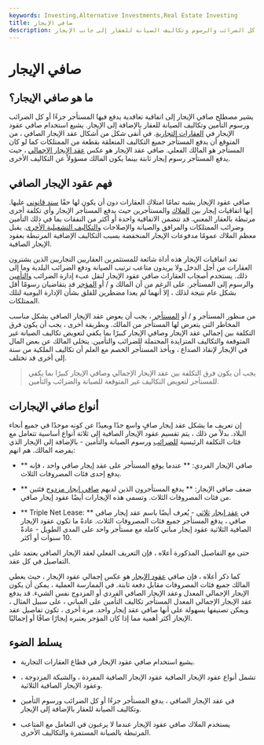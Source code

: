 ```yaml
---
keywords: Investing,Alternative Investments,Real Estate Investing
title: صافي الإيجار
description: يشير صافي الإيجار إلى بند يتطلب من المستأجر دفع بعض أو كل الضرائب والرسوم وتكاليف الصيانة للعقار إلى جانب الإيجار.
---
```


# صافي الإيجار
## ما هو صافي الإيجار؟

يشير مصطلح صافي الإيجار إلى اتفاقية تعاقدية يدفع فيها المستأجر جزءًا أو كل الضرائب ورسوم التأمين وتكاليف الصيانة للعقار بالإضافة إلى الإيجار. يشيع استخدام صافي عقود الإيجار في [العقارات التجارية](/commercialrealestate). في أنقى شكل من أشكال عقد الإيجار الصافي ، من المتوقع أن يدفع المستأجر جميع التكاليف المتعلقة بقطعة من الممتلكات كما لو كان المستأجر هو المالك الفعلي. صافي عقد الإيجار هو عكس [عقد الإيجار الإجمالي](/gross-lease) ، حيث يدفع المستأجر رسوم إيجار ثابتة بينما يكون المالك مسؤولاً عن التكاليف الأخرى.

## فهم عقود الإيجار الصافي

صافي عقود الإيجار يشبه تمامًا امتلاك العقارات دون أن يكون لها حقًا [سند قانوني](/title) عليها. إنها اتفاقيات إيجار بين [الملاك](/landlord) والمستأجرين حيث يدفع المستأجر الإيجار وأي تكلفة أخرى مرتبطة بالعقار المعني. قد تتضمن الاتفاقية واحدة أو أكثر من النفقات بما في ذلك التأمين وضرائب الممتلكات والمرافق والصيانة والإصلاحات [والتكاليف التشغيلية الأخرى](/operating-cost). يقبل معظم الملاك عمومًا مدفوعات الإيجار المنخفضة بسبب التكاليف الإضافية المرتبطة بعقود الإيجار الصافية.

تعد اتفاقيات الإيجار هذه أداة شائعة للمستثمرين العقاريين التجاريين الذين يشترون العقارات من أجل الدخل ولا يريدون متاعب ترتيب الصيانة ودفع الضرائب البلدية وما إلى ذلك. يستخدم أصحاب العقارات صافي عقود الإيجار لنقل عبء إدارة الضرائب [والتأمين](/insurance) والرسوم إلى المستأجر. على الرغم من أن المالك و / أو [المؤجر](/lessor) قد يتقاضيان رسومًا أقل بشكل عام نتيجة لذلك ، إلا أنهما لم يعدا مضطرين للقلق بشأن الإدارة اليومية لتلك الممتلكات.

من منظور المستأجر و / أو [المستأجر](/lessee) ، يجب أن يعوض عقد الإيجار الصافي بشكل مناسب المخاطر التي يتعرض لها المستأجر من المالك. وبطريقة أخرى ، يجب أن يكون فرق التكلفة بين إجمالي عقد الإيجار وصافي الإيجار كبيرًا بما يكفي لتعويض تكاليف الصيانة غير المتوقعة والتكاليف المتزايدة المحتملة للضرائب والتأمين. يتخلى المالك عن بعض المال في الإيجار لإنقاذ الصداع ، ويأخذ المستأجر الخصم مع العلم أن تكاليف الملكية من سنة إلى أخرى قد تختلف.

> يجب أن يكون فرق التكلفة بين عقد الإيجار الإجمالي وصافي الإيجار كبيرًا بما يكفي للمستأجر لتعويض التكاليف غير المتوقعة للصيانة والضرائب والتأمين.

>

## أنواع صافي الإيجارات

إن تعريف ما يشكل عقد إيجار صافٍ واسع جدًا وبعيدًا عن كونه موحدًا في جميع أنحاء البلاد. بدلاً من ذلك ، يتم تقسيم عقود الإيجار الصافية إلى ثلاثة أنواع أساسية تتعامل مع فئات التكلفة الرئيسية [للضرائب](/taxes) ورسوم الصيانة والتأمين - بالإضافة إلى الإيجار الذي يفرضه المالك. هم انهم:

- ** صافي الإيجار الفردي: ** عندما يوقع المستأجر على عقد إيجار صافي واحد ، فإنه يدفع إحدى فئات المصروفات الثلاث.

- ** ضعف صافي الإيجار: ** يدفع المستأجرون الذين لديهم [صافي إيجار مزدوج](/double-net-lease) فئتين من فئات المصروفات الثلاث. وتسمى هذه الإيجارات أيضًا عقود إيجار صافي.

- ** Triple Net Lease: ** في [عقد إيجار](/triple-net-lease-nnn) [ثلاثي](/triple-net-lease-nnn) - يُعرف أيضًا باسم عقد إيجار صافي صافي ، يدفع المستأجر جميع فئات المصروفات الثلاث. عادةً ما تكون عقود الإيجار الصافية الثلاثية عقود إيجار مباني كاملة مع مستأجر واحد على المدى الطويل - عادةً 10 سنوات أو أكثر.

حتى مع التفاصيل المذكورة أعلاه ، فإن التعريف الفعلي لعقد الإيجار الصافي يعتمد على التفاصيل في كل عقد.

كما ذكر أعلاه ، فإن صافي [عقود الإيجار](/lease) هو عكس إجمالي عقود الإيجار ، حيث يغطي المالك جميع فئات المصروفات مقابل دفعة ثابتة. في الممارسة العملية ، يمكن أن يكون الإيجار الإجمالي المعدل وعقد الإيجار الصافي الفردي أو المزدوج نفس الشيء. قد يدفع عقد الإيجار الإجمالي المعدل المستأجر تكاليف التأمين على المباني ، على سبيل المثال ، ويمكن تصنيفها بسهولة على أنها صافي عقد إيجار واحد. مرة أخرى ، تكون تفاصيل عقد الإيجار أكثر أهمية مما إذا كان المؤجر يعتبره إيجارًا صافًا أو إجماليًا.

## يسلط الضوء

- يشيع استخدام صافي عقود الإيجار في قطاع العقارات التجارية.

- تشمل أنواع عقود الإيجار الصافية عقود الإيجار الصافية المفردة ، والشبكة المزدوجة ، وعقود الإيجار الصافية الثلاثية.

- في عقد الإيجار الصافي ، يدفع المستأجر جزءًا أو كل الضرائب ورسوم التأمين وتكاليف الصيانة للعقار بالإضافة إلى الإيجار.

- يستخدم الملاك صافي عقود الإيجار عندما لا يرغبون في التعامل مع المتاعب المرتبطة بالصيانة المستمرة والتكاليف الأخرى.

